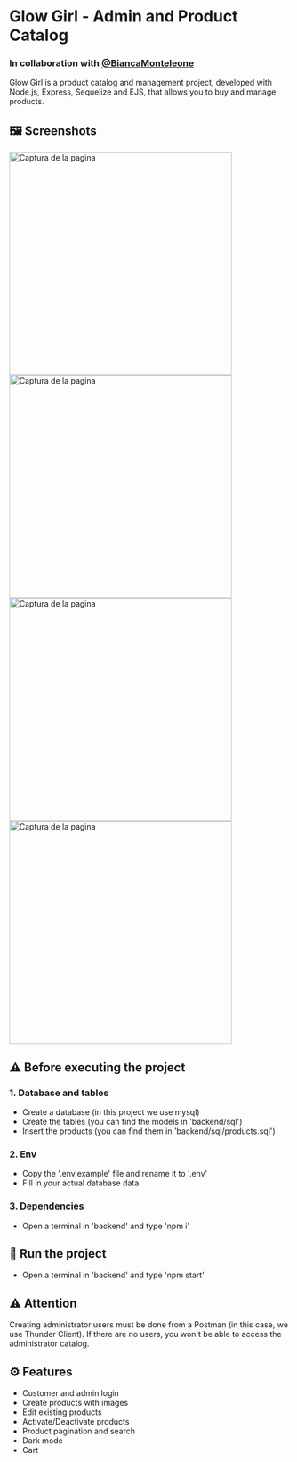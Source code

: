 <h1>Glow Girl - Admin and Product Catalog</h1>
<h3>In collaboration with <a href="https://github.com/QuipildorFiorela">@BiancaMonteleone</a></h3>
Glow Girl is a product catalog and management project, developed with Node.js, Express, Sequelize and EJS, that allows you to buy and manage products.

<h2>🖼️ Screenshots</h2>
<div display="flex">
  <img src="backend/src/public/img/screenshots/screenshot_1.png" alt="Captura de la pagina" width="400">
  <img src="backend/src/public/img/screenshots/screenshot_2.png" alt="Captura de la pagina" width="400">
  <img src="backend/src/public/img/screenshots/screenshot_3.png" alt="Captura de la pagina" width="400">
  <img src="backend/src/public/img/screenshots/screenshot_4.png" alt="Captura de la pagina" width="400">
</div>

<h2>⚠️ Before executing the project</h2>

<h3>1. Database and tables</h3>
  <ul>
    <li>Create a database (in this project we use mysql)</li>
    <li>Create the tables (you can find the models in 'backend/sql')</li>
    <li>Insert the products (you can find them in 'backend/sql/products.sql')</li>
  </ul>

<h3>2. Env</h3>
  <ul>
    <li>Copy the '.env.example' file and rename it to '.env'</li>
    <li>Fill in your actual database data</li>
  </ul>

<h3>3. Dependencies</h3>
  <ul>
    <li>Open a terminal in 'backend' and type 'npm i'</li>
  </ul>

<h2>🚀 Run the project</h2>
  <ul>
    <li>Open a terminal in 'backend' and type 'npm start'</li>
  </ul>

<h2>⚠️ Attention</h2>
Creating administrator users must be done from a Postman (in this case, we use Thunder Client). If there are no users, you won't be able to access the administrator catalog.

<h2>⚙️ Features</h2>
<ul>
  <li>Customer and admin login</li>
  <li>Create products with images</li>
  <li>Edit existing products</li>
  <li>Activate/Deactivate products</li>
  <li>Product pagination and search</li>
  <li>Dark mode</li>
  <li>Cart</li>
</ul>
